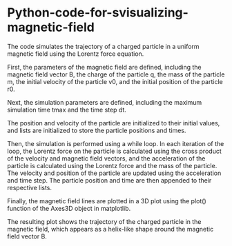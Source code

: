 # Python-code-for-svisualizing-magnetic-field

The code simulates the trajectory of a charged particle in a uniform magnetic field using the Lorentz force equation.

First, the parameters of the magnetic field are defined, including the magnetic field vector B, the charge of the particle q, the mass of the particle m, the initial velocity of the particle v0, and the initial position of the particle r0.

Next, the simulation parameters are defined, including the maximum simulation time tmax and the time step dt.

The position and velocity of the particle are initialized to their initial values, and lists are initialized to store the particle positions and times.

Then, the simulation is performed using a while loop. In each iteration of the loop, the Lorentz force on the particle is calculated using the cross product of the velocity and magnetic field vectors, and the acceleration of the particle is calculated using the Lorentz force and the mass of the particle. The velocity and position of the particle are updated using the acceleration and time step. The particle position and time are then appended to their respective lists.

Finally, the magnetic field lines are plotted in a 3D plot using the plot() function of the Axes3D object in matplotlib.

The resulting plot shows the trajectory of the charged particle in the magnetic field, which appears as a helix-like shape around the magnetic field vector B.
